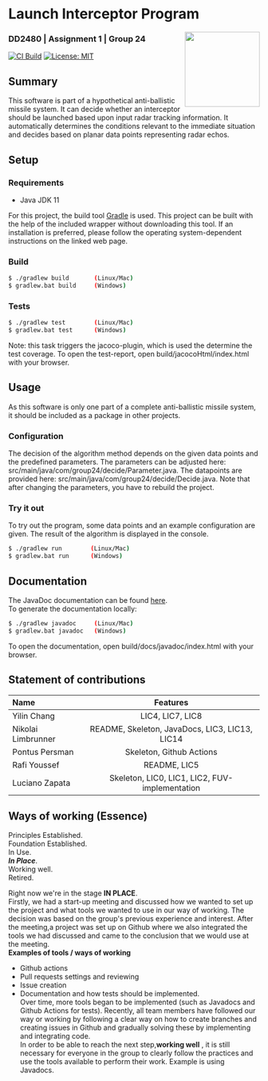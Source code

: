 # Launch Interceptor Program 
<img align="right" width="150" height="150" src="https://cdn-icons-png.flaticon.com/512/2590/2590496.png">

### DD2480 | Assignment 1 | Group 24

[![CI Build](https://github.com/lucianozapata/DD2480VT221/actions/workflows/gradle.yml/badge.svg)](https://github.com/lucianozapata/DD2480VT221/actions/workflows/gradle.yml)
[![License: MIT](https://img.shields.io/badge/License-MIT-yellow.svg)](https://opensource.org/licenses/MIT)

## Summary

This software is part of a hypothetical anti-ballistic missile system.
It can decide whether an interceptor should be launched based upon input radar tracking information.
It automatically determines the conditions relevant to the immediate situation and decides based
on planar data points representing radar echos.

## Setup 

### Requirements 
* Java JDK 11

For this project, the build tool [Gradle](https://gradle.org/) is used.
This project can be built with the help of the included wrapper without downloading this tool.
If an installation is preferred, please follow the operating system-dependent instructions on the linked web page.

### Build 
```bash
$ ./gradlew build       (Linux/Mac)
$ gradlew.bat build     (Windows)
```
### Tests
```bash
$ ./gradlew test        (Linux/Mac)
$ gradlew.bat test      (Windows)
```
Note: this task triggers the jacoco-plugin, which is used the determine the test coverage. 
To open the test-report, open build/jacocoHtml/index.html with your browser.

## Usage

As this software is only one part of a complete anti-ballistic missile system, it should be included as a package in other projects.

### Configuration 

The decision of the algorithm method depends on the given data points and the predefined parameters.
The parameters can be adjusted here: src/main/java/com/group24/decide/Parameter.java. 
The datapoints are provided here: src/main/java/com/group24/decide/Decide.java.
Note that after changing the parameters, you have to rebuild the project.

### Try it out 
To try out the program, some data points and an example configuration are given. The result of the algorithm is displayed in the console.
```bash
$ ./gradlew run        (Linux/Mac)
$ gradlew.bat run      (Windows)
```

## Documentation 

The JavaDoc documentation can be found [here](https://lucianozapata.github.io/DD2480VT221). <br>
To generate the documentation locally:
```bash
$ ./gradlew javadoc     (Linux/Mac)
$ gradlew.bat javadoc   (Windows)
```
To open the documentation, open build/docs/javadoc/index.html with your browser.

## Statement of contributions

| Name      |                    Features                    |
|:----------|:----------------------------------------------:|
| Yilin Chang    |                LIC4, LIC7, LIC8                |
| Nikolai Limbrunner | README, Skeleton, JavaDocs, LIC3, LIC13, LIC14 |
| Pontus Persman    |            Skeleton, Github Actions            |
| Rafi Youssef |                  README, LIC5                  |
| Luciano Zapata |                Skeleton, LIC0, LIC1, LIC2, FUV-implementation              |


## Ways of working (Essence)

Principles Established.  
Foundation Established.   
In Use.   
***In Place***.   
Working well.   
Retired.   

Right now we're in the stage **IN PLACE**.   
Firstly, we had a start-up meeting and discussed how we wanted to set up the project and what tools we wanted to use in our way of working. The decision was based on the group's previous experience and interest. After the meeting,a project was set up on Github where we also integrated the tools we had discussed and came to the conclusion that we would use at the meeting.    
**Examples of tools / ways of working**   
- Github actions  
- Pull requests settings and reviewing   
- Issue creation   
- Documentation and how tests should be implemented.  
Over time, more tools began to be implemented (such as Javadocs and Github Actions for tests). Recently, all team members have followed our way or working by following a clear way on how to create branches and creating issues in Github and gradually solving these by implementing and integrating code.  
In order to be able to reach the next step,**working well** , it is still necessary for everyone in the group to clearly follow the practices and use the tools available to perform their work. Example is using Javadocs.